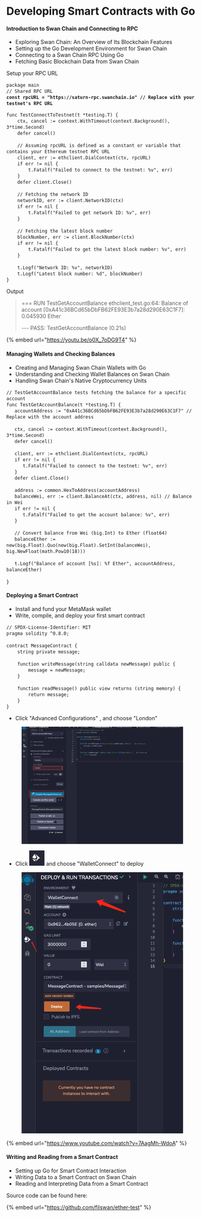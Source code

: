 # Developing Smart Contracts with Go

#### &#x20;Introduction to Swan Chain and Connecting to RPC

* Exploring Swan Chain: An Overview of Its Blockchain Features
* Setting up the Go Development Environment for Swan Chain
* Connecting to a Swan Chain RPC Using Go
* Fetching Basic Blockchain Data from Swan Chain

Setup your RPC URL

<pre><code>package main
// Shared RPC URL
<strong>const rpcURL = "https://saturn-rpc.swanchain.io" // Replace with your testnet's RPC URL
</strong></code></pre>

```
func TestConnectToTestnet(t *testing.T) {
	ctx, cancel := context.WithTimeout(context.Background(), 3*time.Second)
	defer cancel()

	// Assuming rpcURL is defined as a constant or variable that contains your Ethereum testnet RPC URL
	client, err := ethclient.DialContext(ctx, rpcURL)
	if err != nil {
		t.Fatalf("Failed to connect to the testnet: %v", err)
	}
	defer client.Close()

	// Fetching the network ID
	networkID, err := client.NetworkID(ctx)
	if err != nil {
		t.Fatalf("Failed to get network ID: %v", err)
	}

	// Fetching the latest block number
	blockNumber, err := client.BlockNumber(ctx)
	if err != nil {
		t.Fatalf("Failed to get the latest block number: %v", err)
	}

	t.Logf("Network ID: %v", networkID)
	t.Logf("Latest block number: %d", blockNumber)
}
```

Output

> \=== RUN TestGetAccountBalance ethclient\_test.go:64: Balance of account \[0xA41c36BCd65bDbFB62FE93E3b7a28d290E63C1F7]: 0.045930 Ether
>
> &#x20;\--- PASS: TestGetAccountBalance (0.21s)&#x20;

{% embed url="https://youtu.be/o0X_7oDG9T4" %}

#### &#x20;Managing Wallets and Checking Balances

* Creating and Managing Swan Chain Wallets with Go
* Understanding and Checking Wallet Balances on Swan Chain
* Handling Swan Chain's Native Cryptocurrency Units

```
// TestGetAccountBalance tests fetching the balance for a specific account
func TestGetAccountBalance(t *testing.T) {
   accountAddress := "0xA41c36BCd65bDbFB62FE93E3b7a28d290E63C1F7" // Replace with the account address

   ctx, cancel := context.WithTimeout(context.Background(), 3*time.Second)
   defer cancel()

   client, err := ethclient.DialContext(ctx, rpcURL)
   if err != nil {
      t.Fatalf("Failed to connect to the testnet: %v", err)
   }
   defer client.Close()

   address := common.HexToAddress(accountAddress)
   balanceWei, err := client.BalanceAt(ctx, address, nil) // Balance in Wei
   if err != nil {
      t.Fatalf("Failed to get the account balance: %v", err)
   }

   // Convert balance from Wei (big.Int) to Ether (float64)
   balanceEther := new(big.Float).Quo(new(big.Float).SetInt(balanceWei), big.NewFloat(math.Pow10(18)))

   t.Logf("Balance of account [%s]: %f Ether", accountAddress, balanceEther)

}
```

####

#### Deploying a Smart Contract

* Install and fund your MetaMask wallet
* Write, compile, and deploy your first smart contract

```
// SPDX-License-Identifier: MIT
pragma solidity ^0.8.0;

contract MessageContract {
    string private message;

    function writeMessage(string calldata newMessage) public {
        message = newMessage;
    }

    function readMessage() public view returns (string memory) {
        return message;
    }
}
```

* Click "Advanced Configurations" , and choose "London"

<figure><img src="../../.gitbook/assets/image.png" alt=""><figcaption></figcaption></figure>

* Click ![](<../../.gitbook/assets/image (2).png>) and choose "WalletConnect" to deploy&#x20;

<figure><img src="../../.gitbook/assets/image (1).png" alt=""><figcaption></figcaption></figure>

{% embed url="https://www.youtube.com/watch?v=7AagMh-WdoA" %}

#### Writing and Reading from a Smart Contract

* Setting up Go for Smart Contract Interaction
* Writing Data to a Smart Contract on Swan Chain
* Reading and Interpreting Data from a Smart Contract

Source code can be found here:

{% embed url="https://github.com/filswan/ether-test" %}
